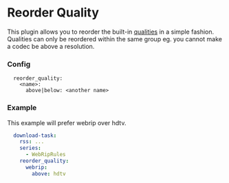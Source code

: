 # Reorder Quality

This plugin allows you to reorder the built-in [qualities](../Qualities) in a simple fashion. Qualities can only be reordered within the same group eg. you cannot make a codec be above a resolution.

### Config
```text
  reorder_quality:
    <name>:
      above|below: <another name>
```

### Example
This example will prefer webrip over hdtv.
```yaml
  download-task:
    rss: ...
    series:
      - WebRipRules
    reorder_quality:
      webrip:
        above: hdtv
```